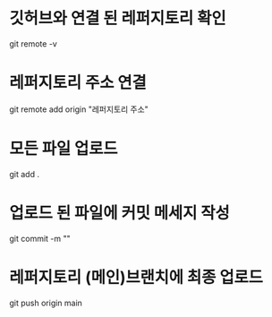 # 깃허브와 연결 된 레퍼지토리 확인

git remote -v

# 레퍼지토리 주소 연결

git remote add origin "레퍼지토리 주소"

# 모든 파일 업로드

git add .

# 업로드 된 파일에 커밋 메세지 작성

git commit -m ""

# 레퍼지토리 (메인)브랜치에 최종 업로드

git push origin main
